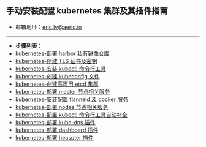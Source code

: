 ## 手动安装配置 kubernetes 集群及其插件指南
- 邮箱地址：<eric.lv@aeric.io>

-------------------------------------------------------

- **步骤列表**：
- [kubernetes-部署 harbor 私有镜像仓库](./harbor-installation.md)
- [kubernetes-创建 TLS 证书及密钥](./create-tls-and-secret-key.md)
- [kubernetes-安装 kubectl 命令行工具](./kubectl-tool-installation.md)
- [kubernetes-创建 kubeconfig 文件](./create-cluster-kubeconfig.md)
- [kubernetes-创建高可用 etcd 集群](./etcd-cluster-installation.md)
- [kubernetes-部署 master 节点相关服务](./master-installation.md)
- [kubernetes-安装配置 flanneld 及 docker 服务](./flannel-net-installation.md)
- [kubernetes-部署 nodes 节点相关服务](./nodes-installation.md)
- [kubernetes-配置 kubectl 命令行工具自动补全](./kubectl-auto-completion.md)
- [kubernetes-部署 kube-dns 插件](./kube-dns-addons-installation.md)
- [kubernetes-部署 dashboard 插件](./kube-dashboard-addons-installation.md)
- [kubernetes-部署 heaspter 插件](./kube-heaspter-addons-installation.md)

